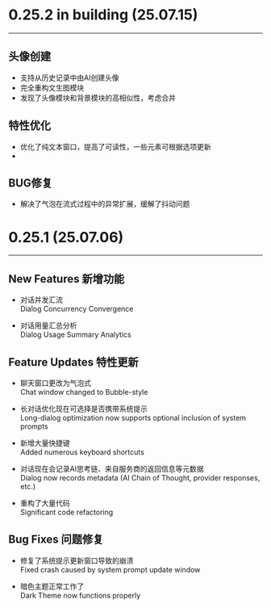 # 0.25.2 in building (25.07.15)  
---  
## 头像创建  
- 支持从历史记录中由AI创建头像  
- 完全重构文生图模块  
- 发现了头像模块和背景模块的高相似性，考虑合并  
  
## 特性优化  
- 优化了纯文本窗口，提高了可读性，一些元素可根据选项更新  
- 
  
## BUG修复  
- 解决了气泡在流式过程中的异常扩展，缓解了抖动问题  
  
# 0.25.1 (25.07.06) 
--- 
## New Features 新增功能  
- 对话并发汇流  
Dialog Concurrency Convergence  

- 对话用量汇总分析  
Dialog Usage Summary Analytics  

## Feature Updates  特性更新
- 聊天窗口更改为气泡式  
Chat window changed to Bubble-style  

- 长对话优化现在可选择是否携带系统提示  
Long-dialog optimization now supports optional inclusion of system prompts  

- 新增大量快捷键  
Added numerous keyboard shortcuts  

- 对话现在会记录AI思考链、来自服务商的返回信息等元数据  
Dialog now records metadata (AI Chain of Thought, provider responses, etc.)  

- 重构了大量代码  
Significant code refactoring  

## Bug Fixes  问题修复  
- 修复了系统提示更新窗口导致的崩溃  
Fixed crash caused by system prompt update window  

- 暗色主题正常工作了  
Dark Theme now functions properly  